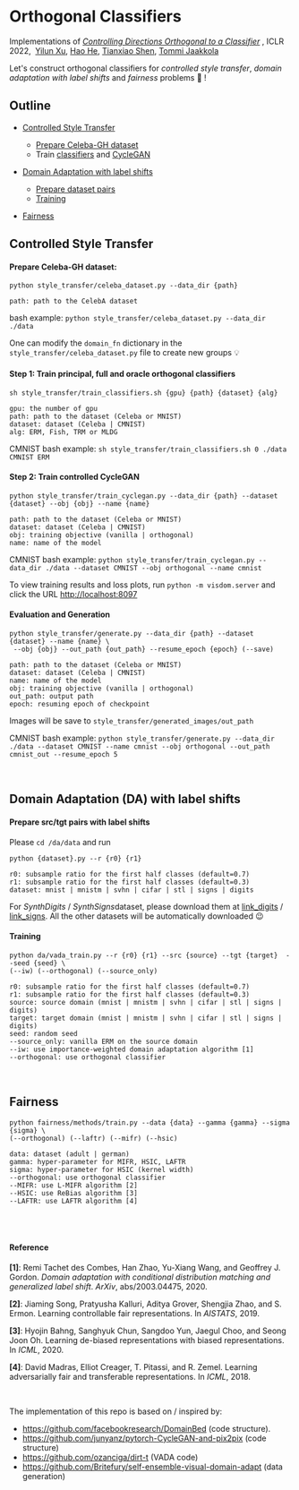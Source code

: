 # Orthogonal Classifiers

Implementations of  [*Controlling Directions Orthogonal to a Classifier*](https://openreview.net/forum?id=DIjCrlsu6Z) , ICLR 2022,  &nbsp;[Yilun Xu](yilun-xu.com), [Hao He](http://people.csail.mit.edu/hehaodele/), [Tianxiao Shen](https://people.csail.mit.edu/tianxiao/), [Tommi Jaakkola](http://people.csail.mit.edu/tommi/tommi.html)

Let's construct orthogonal classifiers for *controlled style transfer*, *domain adaptation with label shifts* and *fairness* problems :cowboy_hat_face: !

## Outline

- [Controlled Style Transfer](#style)
  - [Prepare Celeba-GH dataset](#celebagh)
  - Train [classifiers](#classifier) and [CycleGAN](#cyclegan)
- [Domain Adaptation with label shifts](#da)
  - [Prepare dataset pairs](#da.data)
  - [Training](#da.train)

- [Fairness](#fair)

## Controlled Style Transfer<a id="style"></a>

#### Prepare Celeba-GH dataset<a id="celebagh"></a>:

```shell
python style_transfer/celeba_dataset.py --data_dir {path}

path: path to the CelebA dataset
```

bash example: `python style_transfer/celeba_dataset.py --data_dir ./data`

One can modify the `domain_fn` dictionary in the `style_transfer/celeba_dataset.py` file to create new groups :bulb:



#### Step 1: Train principal, full and oracle orthogonal classifiers <a id="classifier"></a>

```shell
sh style_transfer/train_classifiers.sh {gpu} {path} {dataset} {alg}

gpu: the number of gpu
path: path to the dataset (Celeba or MNIST)
dataset: dataset (Celeba | CMNIST)
alg: ERM, Fish, TRM or MLDG
```

CMNIST bash example: `sh style_transfer/train_classifiers.sh 0 ./data CMNIST ERM`



#### Step 2: Train controlled CycleGAN<a id="cyclegan"></a>

```shell
python style_transfer/train_cyclegan.py --data_dir {path} --dataset {dataset} --obj {obj} --name {name}

path: path to the dataset (Celeba or MNIST)
dataset: dataset (Celeba | CMNIST)
obj: training objective (vanilla | orthogonal)
name: name of the model
```

CMNIST bash example: `python style_transfer/train_cyclegan.py --data_dir ./data --dataset CMNIST --obj orthogonal --name cmnist`

To view training results and loss plots, run `python -m visdom.server` and click the URL [http://localhost:8097](http://localhost:8097/)



#### Evaluation and Generation

```shell
python style_transfer/generate.py --data_dir {path} --dataset {dataset} --name {name} \
 --obj {obj} --out_path {out_path} --resume_epoch {epoch} (--save)

path: path to the dataset (Celeba or MNIST)
dataset: dataset (Celeba | CMNIST)
name: name of the model
obj: training objective (vanilla | orthogonal)
out_path: output path
epoch: resuming epoch of checkpoint
```

Images will be save to `style_transfer/generated_images/out_path`

CMNIST bash example: `python style_transfer/generate.py --data_dir ./data --dataset CMNIST --name cmnist --obj orthogonal --out_path cmnist_out --resume_epoch 5`

<br/>

## Domain Adaptation (DA) with label shifts<a id="da"></a>

#### Prepare src/tgt pairs with label shifts<a id="da.data"></a>

Please `cd /da/data` and run

```shell
python {dataset}.py --r {r0} {r1}

r0: subsample ratio for the first half classes (default=0.7)
r1: subsample ratio for the first half classes (default=0.3)
dataset: mnist | mnistm | svhn | cifar | stl | signs | digits
```

For *SynthDigits* / *SynthSigns*dataset, please download them at [link_digits](https://drive.google.com/uc?id=0B9Z4d7lAwbnTSVR1dEFSRUFxOUU)  / [link_signs](https://drive.google.com/open?id=1wgLzFwrUOz0dLjuCWZ0ylDWQR0xTdJ9X). All the other datasets will be automatically downloaded 😉



#### Training<a id="da.train"></a>

```shell
python da/vada_train.py --r {r0} {r1} --src {source} --tgt {target}  --seed {seed} \
(--iw) (--orthogonal) (--source_only)

r0: subsample ratio for the first half classes (default=0.7)
r1: subsample ratio for the first half classes (default=0.3)
source: source domain (mnist | mnistm | svhn | cifar | stl | signs | digits)
target: target domain (mnist | mnistm | svhn | cifar | stl | signs | digits)
seed: random seed
--source_only: vanilla ERM on the source domain
--iw: use importance-weighted domain adaptation algorithm [1]
--orthogonal: use orthogonal classifier
```

<br/>

## Fairness<a id="fair"></a>

```shell
python fairness/methods/train.py --data {data} --gamma {gamma} --sigma {sigma} \
(--orthogonal) (--laftr) (--mifr) (--hsic)

data: dataset (adult | german)
gamma: hyper-parameter for MIFR, HSIC, LAFTR
sigma: hyper-parameter for HSIC (kernel width)
--orthogonal: use orthogonal classifier
--MIFR: use L-MIFR algorithm [2]
--HSIC: use ReBias algorithm [3]
--LAFTR: use LAFTR algorithm [4]
```



<br/>

<br/>

#### Reference

**\[1\]**: Remi Tachet des Combes, Han Zhao, Yu-Xiang Wang, and Geoffrey J. Gordon. *Domain adaptation with conditional distribution matching and generalized label shift*. *ArXiv*, abs/2003.04475, 2020.

**\[2\]**: Jiaming Song, Pratyusha Kalluri, Aditya Grover, Shengjia Zhao, and S. Ermon. Learning controllable fair representations. In *AISTATS*, 2019.

**\[3\]**: Hyojin Bahng, Sanghyuk Chun, Sangdoo Yun, Jaegul Choo, and Seong Joon Oh. Learning de-biased representations with biased representations. In *ICML*, 2020.

**\[4\]**: David Madras, Elliot Creager, T. Pitassi, and R. Zemel. Learning adversarially fair and transferable representations. In *ICML*, 2018.

<br/>

The implementation of this repo is based on / inspired by:

- https://github.com/facebookresearch/DomainBed (code structure).
- https://github.com/junyanz/pytorch-CycleGAN-and-pix2pix (code structure)
- https://github.com/ozanciga/dirt-t (VADA code)
- https://github.com/Britefury/self-ensemble-visual-domain-adapt (data generation)